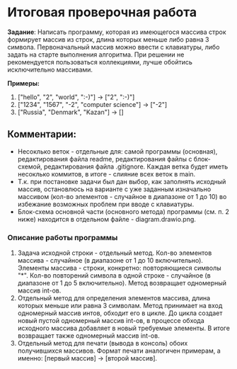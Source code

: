 # Итоговая проверочная работа

**Задание**: Написать программу, которая из имеющегося массива строк формирует массив из строк, длина которых меньше либо равна 3 символа. Первоначальный массив можно ввести с клавиатуры, либо задать на старте выполнения алгоритма. При решении не рекомендуется пользоваться коллекциями, лучше обойтись исключительно массивами.

**Примеры:**
1. ["hello", "2", "world", ":-)"] -> ["2", ":-)"]
2. ["1234", "1567", "-2", "computer science"] -> ["-2"]
3. ["Russia", "Denmark", "Kazan"] -> []

## Комментарии:

* Несоклько веток - отдельные для: самой программы (основная), редактирования файла readme, редактирования файлы с блок-схемой, редактирования файла .gitignore. Каждая ветка будет иметь несоклько коммитов, в итоге - слияние всех веток в main.
* Т.к. при постановке задачи был дан выбор, как заполнять исходный массив, остановлюсь на варианте с уже заданным изначально массивом (кол-во элементов - случайное в диапазоне от 1 до 10) во избежание возможных проблем при вводе с клавиатуры.
* Блок-схема основной части (основного метода) программы (см. п. 2 ниже) находится в отдельном файле - diagram.drawio.png.

### Описание работы программы
1. Задача исходной строки - отдельный метод. Кол-во элементов массива - случайное (в диапазоне от 1 до 10 включительно). Элементы массива - строки, конкретно: повторяющиеся символы "*". Кол-во повторений символа в одной строке - случайное (в диапазоне от 1 до 5 включительно). Метод возвращает одномерный массив int-ов.
2. Отдельный метод для определения элементов массива, длина которых меньше или равна 3 символам. Метод принимает на вход одномерный массив интов, обходит его в цикле. До цикла создает новый пустой одномерный массив int-ов, в процессе обхода исходного массива добавляет в новый требуемые элементы. В итоге возвращает также одномерный массив int-ов. 
3. Отдельный метод для печати (вывода в консоль) обоих получившихся массивов. Формат печати аналогичен примерам, а именно: [первый массив] -> [второй массив].
